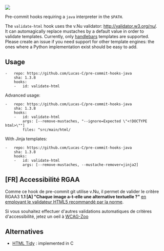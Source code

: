 [![](https://travis-ci.org/Lucas-C/pre-commit-hooks-java.svg?branch=master)](https://travis-ci.org/Lucas-C/pre-commit-hooks-java)

Pre-commit hooks requiring a `java` interpreter in the `$PATH`.

The `validate-html` hook uses the v.Nu validator: http://validator.w3.org/nu/.
It can automagically replace mustaches by a default value in order to validate templates.
Currently, only [handlebars](http://handlebarsjs.com) templates are supported. Please create an issue if you need support for other template engines: the ones where a Python implementation exist should be easy to add.

## Usage
```
-   repo: https://github.com/Lucas-C/pre-commit-hooks-java
    sha: 1.3.8
    hooks:
    -   id: validate-html
```

Advanced usage:

```
-   repo: https://github.com/Lucas-C/pre-commit-hooks-java
    sha: 1.3.8
    hooks:
    -   id: validate-html
        args: [--remove-mustaches, "--ignore=Expected \"<!DOCTYPE html>\""]
        files: ^src/main/html/
```

With Jinja templates:

```
-   repo: https://github.com/Lucas-C/pre-commit-hooks-java
    sha: 1.3.8
    hooks:
    -   id: validate-html
        args: [--remove-mustaches, --mustache-remover=jinja2]
```

## [FR] Accessibilité RGAA

Comme ce hook de pre-commit git utilise v.Nu, il permet de valider le critère RGAA3 **1.1 [A] "Chaque image a-t-elle une alternative textuelle ?"** [en employant le validateur HTML5 recommandé par la norme](http://disic.github.io/rgaa_methodologie/).

Si vous souhaitez effectuer d'autres validations automatiques de critères d'accessibilité, jetez un oeil à [WCAG-Zoo](https://wcag-zoo.readthedocs.io)

## Alternatives

- [HTML Tidy](http://www.html-tidy.org) : implemented in C
